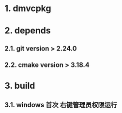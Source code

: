 # 1. dmvcpkg


# 2. depends

## 2.1. git version > 2.24.0

## 2.2. cmake version > 3.18.4

# 3. build

## 3.1. windows 首次 右键管理员权限运行